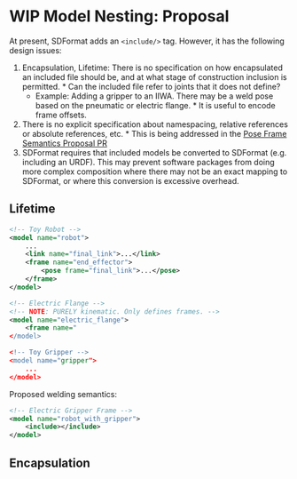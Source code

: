 # WIP Model Nesting: Proposal

At present, SDFormat adds an `<include/>` tag. However, it has the following
design issues:

1.   Encapsulation, Lifetime: There is no specification on how encapsulated an included file should be, and at what stage of construction inclusion is permitted.
    * Can the included file refer to joints that it does not define?
        * Example: Adding a gripper to an IIWA. There may be a weld pose based on the pneumatic or electric flange.
    * It is useful to encode frame offsets.
2.   There is no explicit specification about namespacing, relative references or absolute references, etc.
    * This is being addressed in the [Pose Frame Semantics Proposal PR](https://bitbucket.org/osrf/sdf_tutorials/pull-requests/7/pose-frame-semantics-proposal-for-new/diff)
3.   SDFormat requires that included models be converted to SDFormat (e.g. including an URDF). This may prevent software packages from doing more complex composition where there may not be an exact mapping to SDFormat, or where this conversion is excessive overhead.

## Lifetime

```xml
<!-- Toy Robot -->
<model name="robot">
    ...
    <link name="final_link">...</link>
    <frame name="end_effector">
        <pose frame="final_link">...</pose>
    </frame>
</model>

<!-- Electric Flange -->
<!-- NOTE: PURELY kinematic. Only defines frames. -->
<model name="electric_flange">
    <frame name="
</model>

<!-- Toy Gripper -->
<model name="gripper">
    ...
</model>
```

Proposed welding semantics:
```xml
<!-- Electric Gripper Frame -->
<model name="robot_with_gripper">
    <include></include>
</model>
```



## Encapsulation


